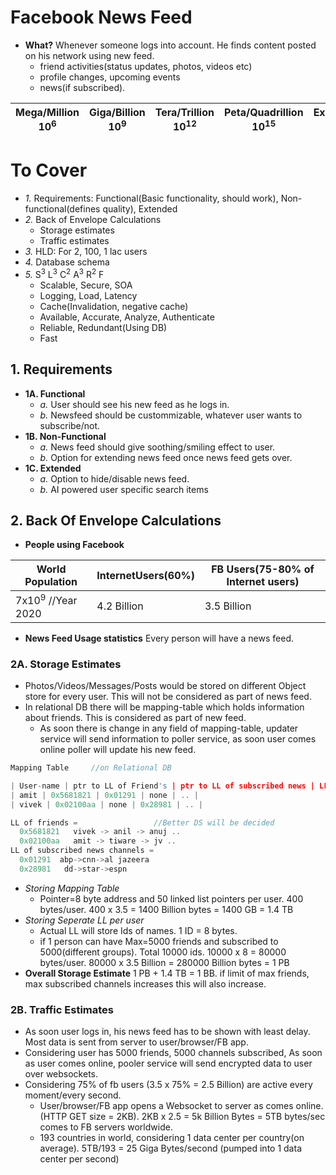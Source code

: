 # Facebook News Feed
- **What?** Whenever someone logs into account. He finds content posted on his network using new feed.
  - friend activities(status updates, photos, videos etc)
  - profile changes, upcoming events
  - news(if subscribed).

| Mega/Million 10<sup>6</sup> | Giga/Billion 10<sup>9</sup> | Tera/Trillion 10<sup>12</sup> | Peta/Quadrillion 10<sup>15</sup> | Exa/Quintillion 10<sup>18</sup> | Zeta/Sextillion 10<sup>21</sup> |
| --- | --- | --- | --- | --- | --- |

# To Cover
- *1.* Requirements: Functional(Basic functionality, should work), Non-functional(defines quality), Extended
- *2.* Back of Envelope Calculations
  - Storage estimates
  - Traffic estimates
- *3.* HLD: For 2, 100, 1 lac users
- *4.* Database schema
- *5.* S<sup>3</sup> L<sup>3</sup> C<sup>2</sup> A<sup>3</sup> R<sup>2</sup> F
  - Scalable, Secure, SOA
  - Logging, Load, Latency
  - Cache(Invalidation, negative cache)
  - Available, Accurate, Analyze, Authenticate
  - Reliable, Redundant(Using DB)
  - Fast

## 1. Requirements
- **1A. Functional**
  - *a.* User should see his new feed as he logs in.
  - *b.* Newsfeed should be custommizable, whatever user wants to subscribe/not.
- **1B. Non-Functional**
  - *a.* News feed should give soothing/smiling effect to user.
  - *b.* Option for extending news feed once news feed gets over.
- **1C. Extended**
  - *a.* Option to hide/disable news feed.
  - *b.* AI powered user specific search items

## 2. Back Of Envelope Calculations

- **People using Facebook**

|World Population|InternetUsers(60%)|FB Users(75-80% of Internet users)|
|---|---|---|
|7x10<sup>9</sup> //Year 2020|4.2 Billion|3.5 Billion|

- **News Feed Usage statistics** Every person will have a news feed. 
  
### 2A. Storage Estimates
- Photos/Videos/Messages/Posts would be stored on different Object store for every user. This will not be considered as part of news feed.
- In relational DB there will be mapping-table which holds information about friends. This is considered as part of new feed.
  - As soon there is change in any field of mapping-table, updater service will send information to poller service, as soon user comes online poller will update his new feed.
```c
Mapping Table     //on Relational DB

| User-name | ptr to LL of Friend's | ptr to LL of subscribed news | LL of sports | LL of personalities |
| amit | 0x5681821 | 0x01291 | none | .. |
| vivek | 0x02100aa | none | 0x28981 | .. |

LL of friends =                 //Better DS will be decided
  0x5681821   vivek -> anil -> anuj ..   
  0x02100aa   amit -> tiware -> jv ..   
LL of subscribed news channels = 
  0x01291  abp->cnn->al jazeera
  0x28981   dd->star->espn
```
- *Storing Mapping Table* 
  - Pointer=8 byte address and 50 linked list pointers per user.  400 bytes/user.   400 x 3.5 = 1400 Billion bytes = 1400 GB = 1.4 TB
- *Storing Seperate LL per user*
  - Actual LL will store Ids of names.  1 ID = 8 bytes.
  - if 1 person can have Max=5000 friends and subscribed to 5000(different groups). Total 10000 ids. 10000 x 8 = 80000 bytes/user. 80000 x 3.5 Billion = 280000 Billion bytes = 1 PB
- **Overall Storage Estimate** 1 PB + 1.4 TB = 1 BB. if limit of max friends, max subscribed channels increases this will also increase.

### 2B. Traffic Estimates
- As soon user logs in, his news feed has to be shown with least delay. Most data is sent from server to user/browser/FB app.
- Considering user has 5000 friends, 5000 channels subscribed, As soon as user comes online, pooler service will send encrypted data to user over websockets.
- Considering 75% of fb users (3.5 x 75% = 2.5 Billion) are active every moment/every second. 
  - User/browser/FB app opens a Websocket to server as comes online. (HTTP GET size = 2KB). 2KB x 2.5 = 5k Billion Bytes = 5TB bytes/sec comes to FB servers worldwide.
  - 193 countries in world, considering 1 data center per country(on average). 5TB/193 = 25 Giga Bytes/second (pumped into 1 data center per second)
